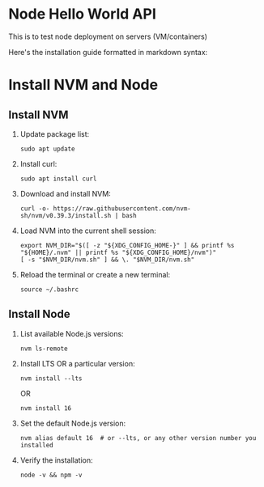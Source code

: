 # Node Hello World API

This is to test node deployment on servers (VM/containers)


Here's the installation guide formatted in markdown syntax:

# Install NVM and Node

## Install NVM

1. Update package list:
   ```
   sudo apt update
   ```

2. Install curl:
   ```
   sudo apt install curl
   ```

3. Download and install NVM:
   ```
   curl -o- https://raw.githubusercontent.com/nvm-sh/nvm/v0.39.3/install.sh | bash
   ```

4. Load NVM into the current shell session:
   ```
   export NVM_DIR="$([ -z "${XDG_CONFIG_HOME-}" ] && printf %s "${HOME}/.nvm" || printf %s "${XDG_CONFIG_HOME}/nvm")"
   [ -s "$NVM_DIR/nvm.sh" ] && \. "$NVM_DIR/nvm.sh"
   ```

5. Reload the terminal or create a new terminal:
   ```
   source ~/.bashrc
   ```

## Install Node

1. List available Node.js versions:
   ```
   nvm ls-remote
   ```

2. Install LTS OR a particular version:
   ```
   nvm install --lts
   ```
   OR
   ```
   nvm install 16
   ```

3. Set the default Node.js version:
   ```
   nvm alias default 16  # or --lts, or any other version number you installed
   ```

4. Verify the installation:
   ```
   node -v && npm -v
   ```
